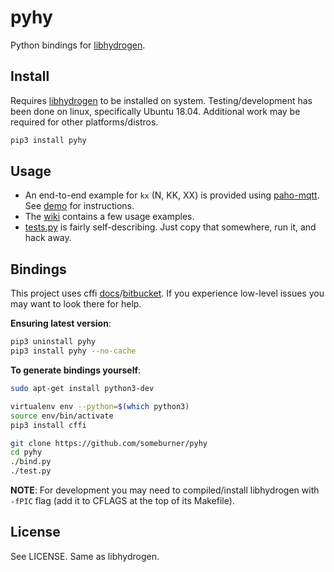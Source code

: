 # pyhy

Python bindings for [libhydrogen](https://github.com/jedisct1/libhydrogen).

## Install

Requires [libhydrogen](https://github.com/jedisct1/libhydrogen) to be installed
on system. Testing/development has been done on linux, specifically Ubuntu
18.04. Additional work may be required for other platforms/distros.

```sh
pip3 install pyhy
```

## Usage

* An end-to-end example for `kx` (N, KK, XX) is provided using [paho-mqtt](https://github.com/eclipse/paho.mqtt.python).
See [demo](demo) for instructions.
* The [wiki](https://github.com/someburner/pyhy/wiki) contains a few usage
examples.
* [tests.py](https://github.com/someburner/pyhy/blob/master/test.py) is fairly
self-describing. Just copy that somewhere, run it, and hack away.

## Bindings

This project uses cffi [docs](https://cffi.readthedocs.io/en/latest/)/[bitbucket](https://bitbucket.org/cffi/cffi/issues?status=new&status=open).
If you experience low-level issues you may want to look there for help.

**Ensuring latest version**:

```sh
pip3 uninstall pyhy
pip3 install pyhy --no-cache
```

**To generate bindings yourself**:

```sh
sudo apt-get install python3-dev

virtualenv env --python=$(which python3)
source env/bin/activate
pip3 install cffi

git clone https://github.com/someburner/pyhy
cd pyhy
./bind.py
./test.py
```

**NOTE**: For development you may need to compiled/install libhydrogen with
`-fPIC` flag (add it to CFLAGS at the top of its Makefile).

## License

See LICENSE. Same as libhydrogen.
